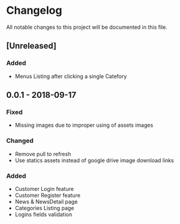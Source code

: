 # Changelog
All notable changes to this project will be documented in this file.

## [Unreleased]
### Added
- Menus Listing after clicking a single Catefory

## 0.0.1 - 2018-09-17
### Fixed
- Missing images due to improper using of assets images
### Changed
- Remove pull to refresh
- Use statics assets instead of google drive image download links
### Added
- Customer Login feature
- Customer Register feature
- News & NewsDetail page
- Categories Listing page
- Logins fields validation